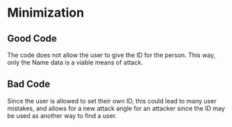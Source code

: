 # Minimization
## Good Code
The code does not allow the user to give the ID for the person. This way, only the Name data is a viable means of attack.

## Bad Code
Since the user is allowed to set their own ID, this could lead to many user mistakes, and allows for a new attack angle for an attacker since the ID may be used as another way to find a user.
